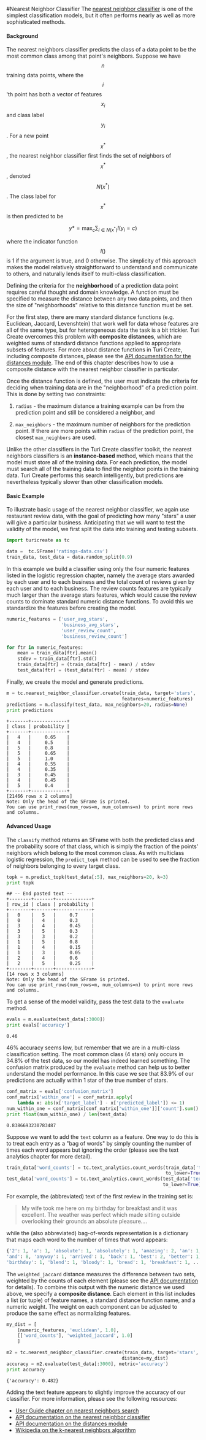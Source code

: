 #Nearest Neighbor Classifier
The [nearest neighbor classifier](https://apple.github.io/turicreate/docs/api/generated/turicreate.nearest_neighbor_classifier.NearestNeighborClassifier.html)
is one of the simplest classification models, but it often performs nearly as
well as more sophisticated methods.

#### Background

The nearest neighbors classifier predicts the class of a data point to be the
most common class among that point's neighbors. Suppose we have $$n$$ training
data points, where the $$i$$'th point has both a vector of features $$x_i$$ and
class label $$y_i$$. For a new point $$x^*$$, the nearest neighbor classifier
first finds the set of neighbors of $$x^*$$, denoted $$N(x^*)$$. The class label
for $$x^*$$ is then predicted to be

$$
    y* = \max_c \sum_{i \in N(x^*)} I(y_i = c)
$$

where the indicator function $$I()$$ is 1 if the argument is true, and 0
otherwise. The simplicity of this approach makes the model relatively
straightforward to understand and communicate to others, and naturally lends
itself to multi-class classification.

Defining the criteria for the **neighborhood** of a prediction data point
requires careful thought and domain knowledge. A function must be specified to
measure the distance between any two data points, and then the size of
"neighborhoods" relative to this distance function must be set.

For the first step, there are many standard distance functions (e.g.
Euclidean, Jaccard, Levenshtein) that work well for data whose features
are all of the same type, but for heterogeneous data the task is a bit
trickier. Turi Create overcomes this problem with **composite
distances**, which are weighted sums of standard distance functions
applied to appropriate subsets of features. For more about distance
functions in Turi Create, including composite distances, please see the
[API documentation for the distances
module](https://apple.github.io/turicreate/docs/api/turicreate.toolkits.distances.html).
The end of this chapter describes how to use a composite distance with
the nearest neighbor classifier in particular.

Once the distance function is defined, the user must indicate the
criteria for deciding when training data are in the "neighborhood" of a
prediction point.  This is done by setting two constraints:

1. `radius` - the maximum distance a training example can be from the prediction
   point and still be considered a neighbor, and 

2. `max_neighbors` - the maximum number of neighbors for the prediction point.
   If there are more points within `radius` of the prediction point, the closest
   `max_neighbors` are used.

Unlike the other classifiers in the Turi Create classifier toolkit, the
nearest neighbors classifiers is an **instance-based** method, which means that
the model must store all of the training data. For each prediction, the model
must search all of the training data to find the neighbor points in the training
data. Turi Create performs this search intelligently, but predictions are
nevertheless typically slower than other classification models.


#### Basic Example

To illustrate basic usage of the nearest neighbor classifier, we again
use restaurant review data, with the goal of predicting how
many "stars" a user will give a particular business. Anticipating that
we will want to test the validity of the model, we first split the data
into training and testing subsets.

```python
import turicreate as tc

data =  tc.SFrame('ratings-data.csv')
train_data, test_data = data.random_split(0.9)
```

In this example we build a classifier using only the four numeric
features listed in the logistic regression chapter, namely the average
stars awarded by each user and to each business and the total count of
reviews given by each user and to each business. The review counts
features are typically much larger than the average stars features,
which would cause the review counts to dominate standard numeric
distance functions. To avoid this we standardize the features before
creating the model.

```python
numeric_features = ['user_avg_stars', 
                    'business_avg_stars', 
                    'user_review_count', 
                    'business_review_count']

for ftr in numeric_features:
    mean = train_data[ftr].mean()
    stdev = train_data[ftr].std()
    train_data[ftr] = (train_data[ftr] - mean) / stdev
    test_data[ftr] = (test_data[ftr] - mean) / stdev
```

Finally, we create the model and generate predictions.

```python
m = tc.nearest_neighbor_classifier.create(train_data, target='stars',
                                          features=numeric_features)
predictions = m.classify(test_data, max_neighbors=20, radius=None)
print predictions
```
```no-highlight
+-------+-------------+
| class | probability |
+-------+-------------+
|   4   |     0.65    |
|   4   |     0.5     |
|   5   |     0.8     |
|   5   |     0.65    |
|   5   |     1.0     |
|   4   |     0.55    |
|   4   |     0.35    |
|   3   |     0.45    |
|   4   |     0.45    |
|   5   |     0.4     |
+-------+-------------+
[21466 rows x 2 columns]
Note: Only the head of the SFrame is printed.
You can use print_rows(num_rows=m, num_columns=n) to print more rows and columns.
```

#### Advanced Usage

The `classify` method returns an SFrame with both the predicted class and the
probability score of that class, which is simply the fraction of the points'
neighbors which belong to the most common class. As with multiclass logistic
regression, the `predict_topk` method can be used to see the fraction of
neighbors belonging to every target class.

```python
topk = m.predict_topk(test_data[:5], max_neighbors=20, k=3)
print topk
```
```no-highlight
## -- End pasted text --
+--------+-------+-------------+
| row_id | class | probability |
+--------+-------+-------------+
|   0    |   5   |     0.7     |
|   0    |   4   |     0.3     |
|   3    |   4   |     0.45    |
|   3    |   5   |     0.3     |
|   3    |   3   |     0.2     |
|   1    |   5   |     0.8     |
|   1    |   4   |     0.15    |
|   1    |   3   |     0.05    |
|   2    |   4   |     0.6     |
|   2    |   5   |     0.25    |
+--------+-------+-------------+
[14 rows x 3 columns]
Note: Only the head of the SFrame is printed.
You can use print_rows(num_rows=m, num_columns=n) to print more rows and columns.
```

To get a sense of the model validity, pass the test data to the `evaluate`
method.

```python
evals = m.evaluate(test_data[:3000])
print evals['accuracy']
```
```no-highlight
0.46
```

46% accuracy seems low, but remember that we are in a multi-class
classification setting. The most common class (4 stars) only occurs in
34.8% of the test data, so our model has indeed learned something. The
confusion matrix produced by the `evaluate` method can help us to better
understand the model performance. In this case we see that 83.9% of our
predictions are actually within 1 star of the true number of stars.

```python
conf_matrix = evals['confusion_matrix']
conf_matrix['within_one'] = conf_matrix.apply(
    lambda x: abs(x['target_label'] - x['predicted_label']) <= 1)
num_within_one = conf_matrix[conf_matrix['within_one']]['count'].sum()
print float(num_within_one) / len(test_data)
```
```no-highlight
0.8386693230783487
```

Suppose we want to add the `text` column as a feature. One way to do
this is to treat each entry as a "bag of words" by simply counting the
number of times each word appears but ignoring the order (please see the
text analytics chapter for more detail).

```python
train_data['word_counts'] = tc.text_analytics.count_words(train_data['text'],
                                                          to_lower=True)
test_data['word_counts'] = tc.text_analytics.count_words(test_data['text'],
                                                         to_lower=True)
```

For example, the (abbreviated) text of the first review in the training
set is:

> My wife took me here on my birthday for breakfast and it was excellent. The
> weather was perfect which made sitting outside overlooking their grounds an
> absolute pleasure....

while the (also abbreviated) bag-of-words representation is a dictionary
that maps each word to the number of times that word appears:

```python
{'2': 1, 'a': 1, 'absolute': 1, 'absolutely': 1, 'amazing': 2, 'an': 1,
'and': 8, 'anyway': 1, 'arrived': 1, 'back': 1, 'best': 2, 'better': 1,
'birthday': 1, 'blend': 1, 'bloody': 1, 'bread': 1, 'breakfast': 1, ... }
```

The `weighted_jaccard` distance measures the difference between two
sets, weighted by the counts of each element (please see the [API
documentation](https://apple.github.io/turicreate/docs/api/generated/turicreate.toolkits.distances.weighted_jaccard.html#turicreate.toolkits.distances.weighted_jaccard)
for details). To combine this output with the numeric distance we used
above, we specify a **composite distance**. Each element in this list
includes a list (or tuple) of feature names, a standard distance
function name, and a numeric weight. The weight on each component can be
adjusted to produce the same effect as normalizing features.

```python
my_dist = [
    [numeric_features, 'euclidean', 1.0],
    [['word_counts'], 'weighted_jaccard', 1.0]
    ]

m2 = tc.nearest_neighbor_classifier.create(train_data, target='stars',
                                          distance=my_dist)
accuracy = m2.evaluate(test_data[:3000], metric='accuracy')
print accuracy
```
```no-highlight
{'accuracy': 0.482}
```

Adding the text feature appears to slightly improve the accuracy of our
classifier. For more information, please see the following resources:
- [User Guide chapter on nearest neighbors search](https://apple.github.io/turicreate/docs/userguide/nearest_neighbors/nearest_neighbors.html)
- [API documentation on the nearest neighbor classifier](https://apple.github.io/turicreate/docs/api/generated/turicreate.nearest_neighbor_classifier.NearestNeighborClassifier.html)
- [API documentation on the distances module](https://apple.github.io/turicreate/docs/api/turicreate.toolkits.distances.html)
- [Wikipedia on the k-nearest neighbors algorithm](http://en.wikipedia.org/wiki/K-nearest_neighbors_algorithm)
